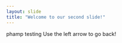 ```yaml
---
layout: slide
title: "Welcome to our second slide!"
---
```

phamp testing
Use the left arrow to go back!
